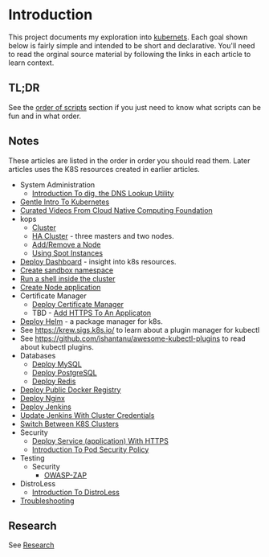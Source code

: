 # Introduction

This project documents my exploration into [kubernets](https://kubernetes.io/). Each goal shown below is fairly simple and intended to be short and declarative. You'll need to read the orginal source material by following the links in each article to learn context.

## TL;DR

See the [order of scripts](docs/00-order-of-scripts.md) section if you just need to know what scripts can be fun and in what order.

## Notes

These articles are listed in the order in order you should read them. Later articles uses the K8S resources created in earlier articles.

* System Administration
    * [Introduction To dig, the DNS Lookup Utility](docs/intro-to-dig.md)
* [Gentle Intro To Kubernetes](docs/gentle_introduction_to_kubernetes.md)
* [Curated Videos From Cloud Native Computing Foundation](docs/currated_video_list.md)
* kops
    * [Cluster](docs/create-cluster.md)
    * [HA Cluster](docs/create-ha-cluster.md) - three masters and two nodes.
    * [Add/Remove a Node](docs/kops-add-node-to-cluster.md)
    * [Using Spot Instances](docs/using-spot-instances-as-nodes.md)
* [Deploy Dashboard](docs/deploy-dashboard.md) - insight into k8s resources.
* [Create sandbox namespace](docs/create-sandbox-namespace.md)
* [Run a shell inside the cluster](docs/run-shell-inside-cluster.md)
* [Create Node application](docs/create-nodejs-application.md)
* Certificate Manager
    * [Deploy Certificate Manager](docs/deploy-cert-manager.md)
    * TBD - [Add HTTPS To An Applicaton](docs/add_https_to_an_application.md)
* [Deploy Helm](docs/deploy-helm.md) - a package manager for k8s.
* See https://krew.sigs.k8s.io/ to learn about a plugin manager for kubectl
* See https://github.com/ishantanu/awesome-kubectl-plugins to read about kubectl plugins.
* Databases
    * [Deploy MySQL](docs/deploy-mysql.md)
    * [Deploy PostgreSQL](docs/deploy-postgresql.md)
    * [Deploy Redis](docs/deploy-redis.md)
* [Deploy Public Docker Registry](docs/deploy-public-docker-registry.md)
* [Deploy Nginx](docs/deploy-nginx.md)
* [Deploy Jenkins](docs/deploy-jenkins.md)
* [Update Jenkins With Cluster Credentials](docs/update-jenkins-with-cluster-credentials.md)
* [Switch Between K8S Clusters](docs/switch-between-k8s-clusters.md)
* Security
    * [Deploy Service (application) With HTTPS](docs/deploy-service-with-https.md)
    * [Introduction To Pod Security Policy](docs/intro-to-pod-security-policy.md)
* Testing
    * Security
        * [OWASP-ZAP](docs/intro-to-owasp-zap.md)
* DistroLess
    * [Introduction To DistroLess](docs/intro-to-distrless.md)
* [Troubleshooting](docs/troubleshooting.md)

## Research

See [Research](README-research.md)
